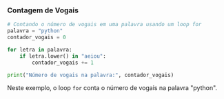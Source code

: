 ### Contagem de Vogais

```python
# Contando o número de vogais em uma palavra usando um loop for
palavra = "python"
contador_vogais = 0

for letra in palavra:
    if letra.lower() in "aeiou":
        contador_vogais += 1

print("Número de vogais na palavra:", contador_vogais)
```

Neste exemplo, o loop `for` conta o número de vogais na palavra "python".
